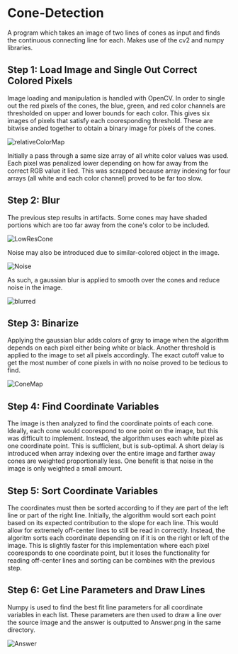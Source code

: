 # Cone-Detection
A program which takes an image of two lines of cones as input and finds the continuous connecting line for each. Makes use of the cv2 and numpy libraries.

## Step 1: Load Image and Single Out Correct Colored Pixels
Image loading and manipulation is handled with OpenCV. In order to single out the red pixels of the cones, the blue, green, and red color channels are thresholded on upper and lower bounds for each color. This gives six images of pixels that satisfy each cooresponding threshold. These are bitwise anded together to obtain a binary image for pixels of the cones.

![relativeColorMap](https://user-images.githubusercontent.com/103858787/195229200-2403d93b-80c8-4edc-9a61-e9449dfa773b.png)

Initially a pass through a same size array of all white color values was used. Each pixel was penalized lower depending on how far away from the correct RGB value it lied. This was scrapped because array indexing for four arrays (all white and each color channel) proved to be far too slow.


## Step 2: Blur
The previous step results in artifacts. Some cones may have shaded portions which are too far away from the cone's color to be included.

![LowResCone](https://user-images.githubusercontent.com/103858787/195230192-e0c7b485-df5f-4826-ad71-6ded5b4e6242.PNG)

Noise may also be introduced due to similar-colored object in the image.

![Noise](https://user-images.githubusercontent.com/103858787/195230198-0df65263-d43d-4d99-bc8c-442a786ad4c9.PNG)

As such, a gaussian blur is applied to smooth over the cones and reduce noise in the image.

![blurred](https://user-images.githubusercontent.com/103858787/195230499-5f435e5a-6acf-4941-86bc-e3cec977d5a4.png)


## Step 3: Binarize
Applying the gaussian blur adds colors of gray to image when the algorithm depends on each pixel either being white or black. Another threshold is applied to the image to set all pixels accordingly. The exact cutoff value to get the most number of cone pixels in with no noise proved to be tedious to find.

![ConeMap](https://user-images.githubusercontent.com/103858787/195230989-95ba6de1-7a0d-455d-a16d-da6b127259fe.png)


## Step 4: Find Coordinate Variables
The image is then analyzed to find the coordinate points of each cone. Ideally, each cone would coorespond to one point on the image, but this was difficult to implement. Instead, the algorithm uses each white pixel as one coordinate point. This is sufficient, but is sub-optimal. A short delay is introduced when array indexing over the entire image and farther away cones are weighted proportionally less. One benefit is that noise in the image is only weighted a small amount.


## Step 5: Sort Coordinate Variables
The coordinates must then be sorted according to if they are part of the left line or part of the right line. Initially, the algorithm would sort each point based on its expected contribution to the slope for each line. This would allow for extremely off-center lines to still be read in correctly. Instead, the algoritm sorts each coordinate depending on if it is on the right or left of the image. This is slightly faster for this implementation where each pixel cooresponds to one coordinate point, but it loses the functionality for reading off-center lines and sorting can be combines with the previous step.


## Step 6: Get Line Parameters and Draw Lines
Numpy is used to find the best fit line parameters for all coordinate variables in each list. These parameters are then used to draw a line over the source image and the answer is outputted to Answer.png in the same directory.

![Answer](https://user-images.githubusercontent.com/103858787/195233625-422b0ae0-427a-4577-ad0d-489626d00c5a.png)




